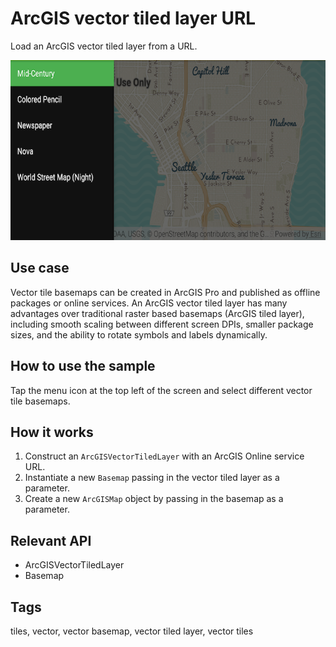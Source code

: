 # ArcGIS vector tiled layer URL

Load an ArcGIS vector tiled layer from a URL.

![Image of ArcGIS vector tiled layer url](arcgis-vector-tiled-layer-url.png)

## Use case

Vector tile basemaps can be created in ArcGIS Pro and published as offline packages or online services. An ArcGIS vector tiled layer has many advantages over traditional raster based basemaps (ArcGIS tiled layer), including smooth scaling between different screen DPIs, smaller package sizes, and the ability to rotate symbols and labels dynamically.

## How to use the sample

Tap the menu icon at the top left of the screen and select different vector tile basemaps.

## How it works

1. Construct an `ArcGISVectorTiledLayer` with an ArcGIS Online service URL.
2. Instantiate a new `Basemap` passing in the vector tiled layer as a parameter.
3. Create a new `ArcGISMap` object by passing in the basemap as a parameter.

## Relevant API

* ArcGISVectorTiledLayer
* Basemap

## Tags

tiles, vector, vector basemap, vector tiled layer, vector tiles
